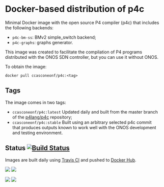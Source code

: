 # Docker-based distribution of p4c

Minimal Docker image with the open source P4 compiler (p4c) that includes the
following backends:

* `p4c-bm-ss`: BMv2 simple_switch backend;
* `p4c-graphs`: graphs generator.

This image was created to facilitate the compilation of P4 programs distributed
with the ONOS SDN controller, but you can use it without ONOS.

To obtain the image:

    docker pull ccasconeonf/p4c:<tag>

## Tags

The image comes in two tags:

* `ccasconeonf/p4c:latest` Updated daily and built from the master branch of
  the [p4lang/p4c][p4c] repository;
* `ccasconeonf/p4c:stable` Built using an arbitrary selected p4c commit that
  produces outputs known to work well with the ONOS development and testing
  environment.

## Status [![Build Status](https://travis-ci.org/ccascone/p4c-docker.svg?branch=master)](Travis)

Images are built daily using [Travis CI][Travis] and pushed to 
[Docker Hub][Docker Hub].

[![](https://images.microbadger.com/badges/version/ccasconeonf/p4c:latest.svg)](https://microbadger.com/images/ccasconeonf/p4c:latest)
[![](https://images.microbadger.com/badges/image/ccasconeonf/p4c:latest.svg)](https://microbadger.com/images/ccasconeonf/p4c:latest)

[![](https://images.microbadger.com/badges/version/ccasconeonf/p4c:stable.svg)](https://microbadger.com/images/ccasconeonf/p4c:stable)
[![](https://images.microbadger.com/badges/image/ccasconeonf/p4c:stable.svg)](https://microbadger.com/images/ccasconeonf/p4c:stable)

[Travis]: https://travis-ci.org/ccascone/p4c-docker
[Docker Hub]: https://hub.docker.com/r/ccasconeonf/p4c
[p4c]: https://github.com/p4lang/p4c
